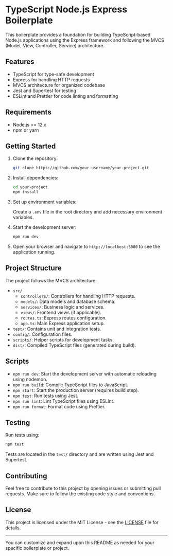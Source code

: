 # TypeScript Node.js Express Boilerplate

This boilerplate provides a foundation for building TypeScript-based Node.js applications using the Express framework and following the MVCS (Model, View, Controller, Service) architecture.

## Features

- TypeScript for type-safe development
- Express for handling HTTP requests
- MVCS architecture for organized codebase
- Jest and Supertest for testing
- ESLint and Prettier for code linting and formatting

## Requirements

- Node.js >= 12.x
- npm or yarn

## Getting Started

1. Clone the repository:

   ```bash
   git clone https://github.com/your-username/your-project.git
   ```

2. Install dependencies:

   ```bash
   cd your-project
   npm install
   ```

3. Set up environment variables:
   
   Create a `.env` file in the root directory and add necessary environment variables.

4. Start the development server:

   ```bash
   npm run dev
   ```

5. Open your browser and navigate to `http://localhost:3000` to see the application running.

## Project Structure

The project follows the MVCS architecture:

- `src/`
  - `controllers/`: Controllers for handling HTTP requests.
  - `models/`: Data models and database schema.
  - `services/`: Business logic and services.
  - `views/`: Frontend views (if applicable).
  - `routes.ts`: Express routes configuration.
  - `app.ts`: Main Express application setup.
- `test/`: Contains unit and integration tests.
- `config/`: Configuration files.
- `scripts/`: Helper scripts for development tasks.
- `dist/`: Compiled TypeScript files (generated during build).

## Scripts

- `npm run dev`: Start the development server with automatic reloading using nodemon.
- `npm run build`: Compile TypeScript files to JavaScript.
- `npm start`: Start the production server (requires build step).
- `npm test`: Run tests using Jest.
- `npm run lint`: Lint TypeScript files using ESLint.
- `npm run format`: Format code using Prettier.

## Testing

Run tests using:

```bash
npm test
```

Tests are located in the `test/` directory and are written using Jest and Supertest.

## Contributing

Feel free to contribute to this project by opening issues or submitting pull requests. Make sure to follow the existing code style and conventions.

## License

This project is licensed under the MIT License - see the [LICENSE](LICENSE) file for details.

---

You can customize and expand upon this README as needed for your specific boilerplate or project.
